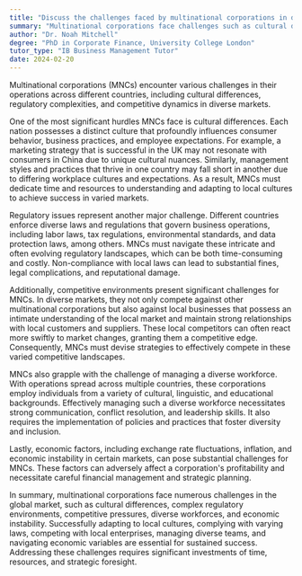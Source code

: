 ```yaml
---
title: "Discuss the challenges faced by multinational corporations in diverse markets"
summary: "Multinational corporations face challenges such as cultural differences, regulatory issues, and competitive environments in diverse markets."
author: "Dr. Noah Mitchell"
degree: "PhD in Corporate Finance, University College London"
tutor_type: "IB Business Management Tutor"
date: 2024-02-20
---
```


Multinational corporations (MNCs) encounter various challenges in their operations across different countries, including cultural differences, regulatory complexities, and competitive dynamics in diverse markets.

One of the most significant hurdles MNCs face is cultural differences. Each nation possesses a distinct culture that profoundly influences consumer behavior, business practices, and employee expectations. For example, a marketing strategy that is successful in the UK may not resonate with consumers in China due to unique cultural nuances. Similarly, management styles and practices that thrive in one country may fall short in another due to differing workplace cultures and expectations. As a result, MNCs must dedicate time and resources to understanding and adapting to local cultures to achieve success in varied markets.

Regulatory issues represent another major challenge. Different countries enforce diverse laws and regulations that govern business operations, including labor laws, tax regulations, environmental standards, and data protection laws, among others. MNCs must navigate these intricate and often evolving regulatory landscapes, which can be both time-consuming and costly. Non-compliance with local laws can lead to substantial fines, legal complications, and reputational damage.

Additionally, competitive environments present significant challenges for MNCs. In diverse markets, they not only compete against other multinational corporations but also against local businesses that possess an intimate understanding of the local market and maintain strong relationships with local customers and suppliers. These local competitors can often react more swiftly to market changes, granting them a competitive edge. Consequently, MNCs must devise strategies to effectively compete in these varied competitive landscapes.

MNCs also grapple with the challenge of managing a diverse workforce. With operations spread across multiple countries, these corporations employ individuals from a variety of cultural, linguistic, and educational backgrounds. Effectively managing such a diverse workforce necessitates strong communication, conflict resolution, and leadership skills. It also requires the implementation of policies and practices that foster diversity and inclusion.

Lastly, economic factors, including exchange rate fluctuations, inflation, and economic instability in certain markets, can pose substantial challenges for MNCs. These factors can adversely affect a corporation's profitability and necessitate careful financial management and strategic planning.

In summary, multinational corporations face numerous challenges in the global market, such as cultural differences, complex regulatory environments, competitive pressures, diverse workforces, and economic instability. Successfully adapting to local cultures, complying with varying laws, competing with local enterprises, managing diverse teams, and navigating economic variables are essential for sustained success. Addressing these challenges requires significant investments of time, resources, and strategic foresight.
    